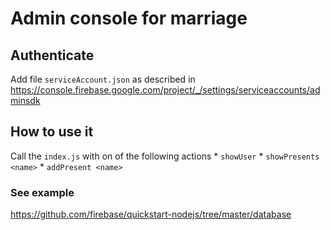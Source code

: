 # Admin console for marriage

## Authenticate
Add file `serviceAccount.json` as described in https://console.firebase.google.com/project/_/settings/serviceaccounts/adminsdk

## How to use it
Call the `index.js` with on of the following actions
    * `showUser`
    * `showPresents <name>`
    * `addPresent <name>`

### See example
https://github.com/firebase/quickstart-nodejs/tree/master/database